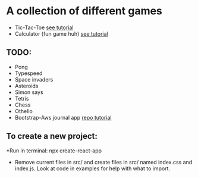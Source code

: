 # A collection of different games
 * Tic-Tac-Toe [see tutorial](https://reactjs.org/tutorial/tutorial.html#setup-option-2-local-development-environment) 
 * Calculator (fun game huh) [see tutorial](https://www.youtube.com/watch?v=ZtU7Mhf9vN8)
 
## TODO:
 * Pong
 * Typespeed 
 * Space invaders
 * Asteroids
 * Simon says
 * Tetris
 * Chess
 * Othello
 * Bootstrap-Aws journal app [repo tutorial](https://github.com/richardzcode/Journal-AWS-Amplify-Tutorial/tree/master/step-01)

 ## To create a new project:
 *Run in terminal: npx create-react-app <APP-NAME>
 * Remove current files in src/ and create files in src/ named index.css and index.js. Look at code in examples for help with what to import.
